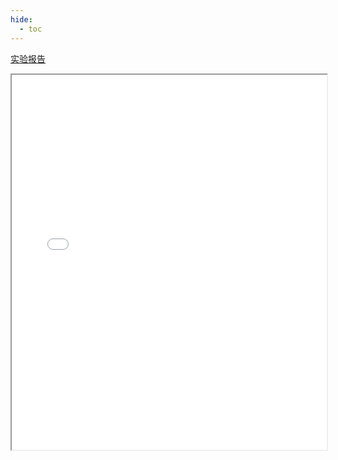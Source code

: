 ```yaml
---
hide:
  - toc
---
```

[实验报告](./Lab13.pdf)
<iframe src="../Lab13.pdf" width="100%" height="600px"></iframe>